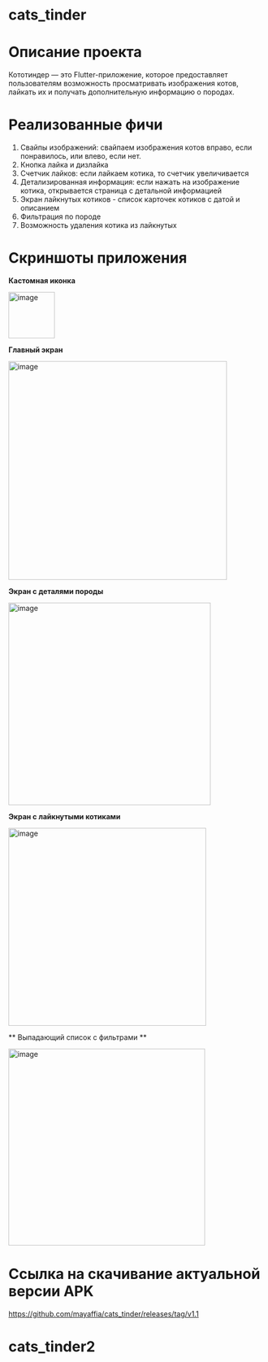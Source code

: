 # cats_tinder

# Описание проекта
Кототиндер — это Flutter-приложение, которое предоставляет пользователям возможность просматривать изображения котов, лайкать их и получать дополнительную информацию о породах.

# Реализованные фичи
1) Свайпы изображений: свайпаем изображения котов вправо, если понравилось, или влево, если нет.
2) Кнопка лайка и дизлайка
3) Счетчик лайков: если лайкаем котика, то счетчик увеличивается
4) Детализированная информация: если нажать на изображение котика, открывается страница с детальной информацией
5) Экран лайкнутых котиков - список карточек котиков с датой и описанием
6) Фильтрация по породе
7) Возможность удаления котика из лайкнутых

# Скриншоты приложения
**Кастомная иконка**

<img width="91" alt="image" src="https://github.com/user-attachments/assets/d6df8571-b8d8-4f37-920a-cce7c9d0e714" />


**Главный экран**

<img width="430" alt="image" src="https://github.com/user-attachments/assets/6d2c425c-fac0-4ed5-912c-09dd7826dc70" />


**Экран с деталями породы**

<img width="398" alt="image" src="https://github.com/user-attachments/assets/0e836577-3baa-4bc3-a611-e196fd1c5f01" />

**Экран с лайкнутыми котиками**

<img width="389" alt="image" src="https://github.com/user-attachments/assets/c160f76b-446e-44d5-aad2-d05c7dede088" />

** Выпадающий список с фильтрами ** 

<img width="387" alt="image" src="https://github.com/user-attachments/assets/bf844ad7-43c6-46eb-aa20-7738c2d65eb3" />



# Ссылка на скачивание актуальной версии APK

https://github.com/mayaffia/cats_tinder/releases/tag/v1.1



# cats_tinder2
